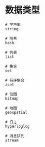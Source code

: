 # 数据类型

    # 字符串
    string

    # 哈希
    hash

    # 列表
    list

    # 集合
    set

    # 有序集合
    zset

    # 位图
    bitmap

    # 地图
    geospatial

    # 日志
    hyperloglog

    # 消息队列
    stream

